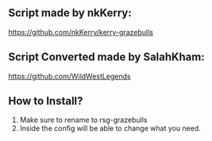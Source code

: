 ## Script made by nkKerry:
https://github.com/nkKerry/kerry-grazebulls

## Script Converted made by SalahKham:
https://github.com/WildWestLegends

## How to Install?

1. Make sure to rename to rsg-grazebulls
2. Inside the config will be able to change what you need.
